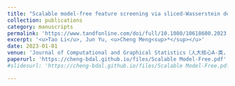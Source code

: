 ```yaml
---
title: "Scalable model-free feature screening via sliced-Wasserstein dependency"
collection: publications
category: manuscripts
permalink: 'https://www.tandfonline.com/doi/full/10.1080/10618600.2023.2183213'
excerpt: '<u>Tao Li</u>, Jun Yu, <u>Cheng Meng<sup>*</sup></u>'
date: 2023-01-01
venue: 'Journal of Computational and Graphical Statistics（人大核心A-类，人大理工核心A-类）'
paperurl: 'https://cheng-bdal.github.io/files/Scalable Model-Free.pdf'
#slidesurl: 'https://cheng-bdal.github.io/files/Scalable Model-Free.pdf'

---
```


